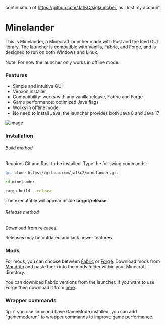 continuation of https://github.com/JafKC/siglauncher, as I lost my account

# Minelander
This is Minelander, a Minecraft launcher made with Rust and the Iced GUI library. 
The launcher is compatible with Vanilla, Fabric, and Forge, and is designed to run on both Windows and Linux.

Note: For now the launcher only works in offline mode.


### Features
* Simple and intuitive GUI
* Version installer
* Compatibility: works with any vanilla release, Fabric and Forge
* Game performance: optimized Java flags
* Works in offline mode
* No need to install Java, the launcher provides both Java 8 and Java 17

![image](https://github.com/jafkc2/minelander/assets/150557443/80cc2f42-7599-453b-aa1b-436cb1601937)



### Installation
###### Build method
Requires Git and Rust to be installed. Type the following commands:

```bash
git clone https://github.com/jafkc2/minelander.git
```
```bash
cd minelander
```
```bash
cargo build --release
```
The executable will appear inside **target/release**.

###### Release method
Download from [releases](https://github.com/Jafkc2/minelander/releases).

Releases may be outdated and lack newer features.

### Mods
For mods, you can choose between [Fabric](https://fabricmc.net/) or [Forge](https://files.minecraftforge.net/net/minecraftforge/forge/). Download mods from [Mondrith](https://modrinth.com/mods) and paste them into the mods folder within your Minecraft directory.

You can download Fabric versions from the launcher. If you want to use Forge then download it from [here](https://files.minecraftforge.net/net/minecraftforge/forge/).


### Wrapper commands
tip: if you use linux and have GameMode installed, you can add "gamemoderun" to wrapper commands to improve game performance.
